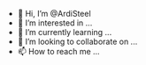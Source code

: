 - 👋 Hi, I’m @ArdiSteel
- 👀 I’m interested in ...
- 🌱 I’m currently learning ...
- 💞️ I’m looking to collaborate on ...
- 📫 How to reach me ...

<!---
ArdiSteel/ArdiSteel is a ✨ special ✨ repository because its `README.md` (this file) appears on your GitHub profile.
You can click the Preview link to take a look at your changes.
--->
